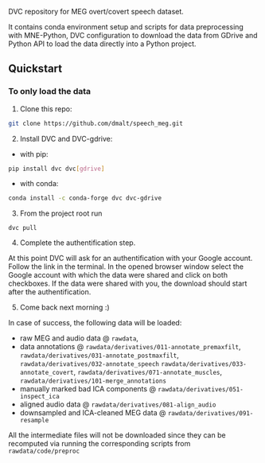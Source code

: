 DVC repository for MEG overt/covert speech dataset.

It contains conda environment setup and scripts for data preprocessing with MNE-Python,
DVC configuration to download the data from GDrive and Python API to load the data
directly into a Python project.


Quickstart
----------
### To only load the data
1) Clone this repo:
```bash
git clone https://github.com/dmalt/speech_meg.git
```

2) Install DVC and DVC-gdrive:
- with pip:
```bash
pip install dvc dvc[gdrive]
```
- with conda:
```bash
conda install -c conda-forge dvc dvc-gdrive
```
3) From the project root run
```
dvc pull
```

4) Complete the authentification step.

At this point DVC will ask for an authentification with your Google account.
Follow the link in the terminal. In the opened browser window select
the Google account with which the data were shared and click on both checkboxes.
If the data were shared with you, the download should start after the authentification.

5) Come back next morning :)

In case of success, the following data will be loaded:
- raw MEG and audio data @ `rawdata`,
- data annotations @ `rawdata/derivatives/011-annotate_premaxfilt`, `rawdata/derivatives/031-annotate_postmaxfilt`, `rawdata/derivatives/032-annotate_speech` `rawdata/derivatives/033-annotate_covert`, `rawdata/derivatives/071-annotate_muscles`, `rawdata/derivatives/101-merge_annotations`
- manually marked bad ICA components @ `rawdata/derivatives/051-inspect_ica`
- aligned audio data @ `rawdata/derivatives/081-align_audio`
- downsampled and ICA-cleaned MEG data @ `rawdata/derivatives/091-resample`

All the intermediate files will not be downloaded since they can be recomputed via
running the corresponding scripts from `rawdata/code/preproc`

